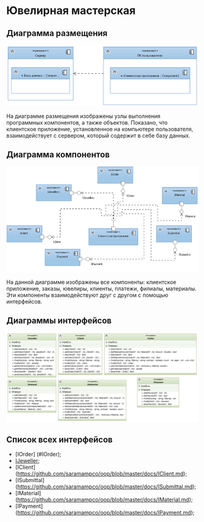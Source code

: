 # Ювелирная мастерская
## Диаграмма размещения
![](./img/1.png "img1")

На диаграмме размещения изображены узлы выполнения программных компонентов, а также объектов. Показано, что клиентское приложение, 
установленное на компьютере пользователя, взаимодействует с сервером, который содержит в себе базу данных.
## Диаграмма компонентов
![](./img/2.png "img2")

На данной диаграмме изображены все компоненты: клиентское приложение, заказы, ювелиры, клиенты, платежи, филиалы, материалы. 
Эти компоненты взаимодействуют друг с другом с помощью интерфейсов. 
## Диаграммы интерфейсов
![](./img/3.png "img3")
## Список всех интерфейсов

* [IOrder] (#IOrder);
* [IJeweller](https://github.com/saramampco/oop/blob/master/docs/IJeweller.md);
* [IClient] (https://github.com/saramampco/oop/blob/master/docs/IClient.md);
* [ISubmittal] (https://github.com/saramampco/oop/blob/master/docs/ISubmittal.md);
* [IMaterial] (https://github.com/saramampco/oop/blob/master/docs/IMaterial.md);
* [IPayment] (https://github.com/saramampco/oop/blob/master/docs/IPayment.md);